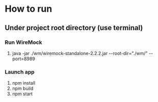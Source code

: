 # How to run
## Under project root directory (use terminal)
### Run WireMock 
1. java -jar ./wm/wiremock-standalone-2.2.2.jar --root-dir="./wm/" --port=8989
### Launch app
1. npm install
2. npm build
3. npm start
